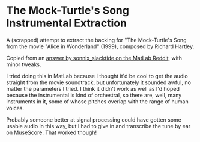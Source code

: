 # The Mock-Turtle's Song Instrumental Extraction

A (scrapped) attempt to extract the backing for "The Mock-Turtle's Song from the movie "Alice in Wonderland" (1999), composed by Richard Hartley.


Copied from an [answer by sonnix_slacktide on the MatLab Reddit](https://www.reddit.com/r/matlab/comments/1qrpzf/comment/cdfx67l/?utm_source=share&utm_medium=web3x&utm_name=web3xcss&utm_term=1&utm_content=share_button), with minor tweaks.


I tried doing this in MatLab because I thought it'd be cool to get the audio straight from the movie soundtrack, but unfortunately it sounded awful, no matter the parameters I tried. I think it didn't work as well as I'd hoped because the instrumental is kind of orchestral, so there are, well, many instruments in it, some of whose pitches overlap with the range of human voices.


Probably someone better at signal processing could have gotten some usable audio in this way, but I had to give in and transcribe the tune by ear on MuseScore. That worked though!
